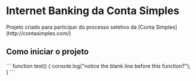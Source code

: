 <h1>Internet Banking da Conta Simples</h1>
Projeto criado para participar do processo seletivo da [Conta Simples](http://contasimples.com/)

<h2>Como iniciar o projeto</h2>
```
function test() {
  console.log("notice the blank line before this function?");
}
```
